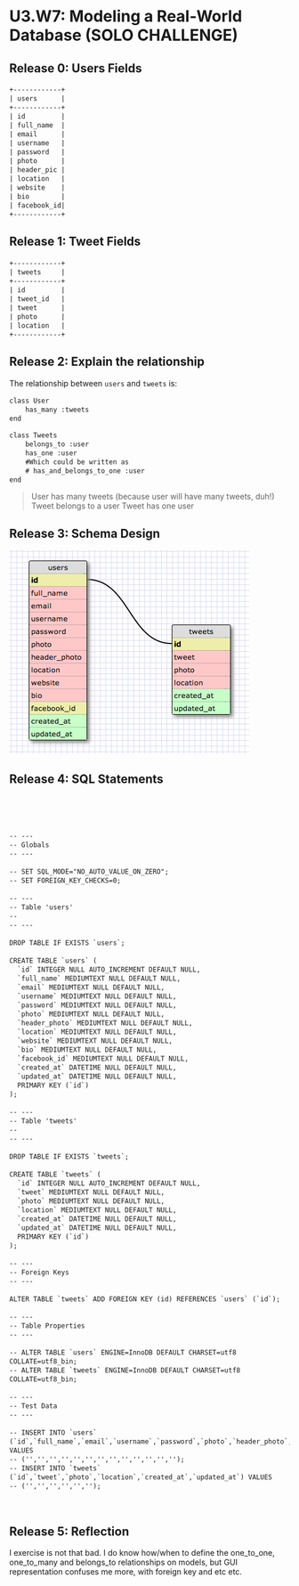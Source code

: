 # U3.W7: Modeling a Real-World Database (SOLO CHALLENGE)

## Release 0: Users Fields
<!-- Identify the fields Twitter collects data for -->
```
+------------+
| users      |
+------------+
| id         |
| full_name  |
| email      |
| username   |
| password   |
| photo      |
| header_pic |
| location   |
| website    |
| bio        |
| facebook_id|
+------------+
```

## Release 1: Tweet Fields
<!-- Identify the fields Twitter uses to represent/display a tweet. What are you required or allowed to enter? -->

```
+------------+
| tweets     |
+------------+
| id         |
| tweet_id   |
| tweet      |
| photo      |
| location   |
+------------+
```

## Release 2: Explain the relationship
The relationship between `users` and `tweets` is: 
<!-- because... -->
```
class User
	has_many :tweets
end
```

```
class Tweets
	belongs_to :user
	has_one :user
	#Which could be written as
	# has_and_belongs_to_one :user
end

```
> User has many tweets (because user will have many tweets, duh!)
> Tweet belongs to a user
> Tweet has one user

## Release 3: Schema Design
<!-- Include your image (inline) of your schema -->
![twitter_schema](../imgs/twitter_schema.png)

## Release 4: SQL Statements
<!-- Include your SQL Statements. How can you make markdown files show blocks of code? -->

```




-- ---
-- Globals
-- ---

-- SET SQL_MODE="NO_AUTO_VALUE_ON_ZERO";
-- SET FOREIGN_KEY_CHECKS=0;

-- ---
-- Table 'users'
-- 
-- ---

DROP TABLE IF EXISTS `users`;

CREATE TABLE `users` (
  `id` INTEGER NULL AUTO_INCREMENT DEFAULT NULL,
  `full_name` MEDIUMTEXT NULL DEFAULT NULL,
  `email` MEDIUMTEXT NULL DEFAULT NULL,
  `username` MEDIUMTEXT NULL DEFAULT NULL,
  `password` MEDIUMTEXT NULL DEFAULT NULL,
  `photo` MEDIUMTEXT NULL DEFAULT NULL,
  `header_photo` MEDIUMTEXT NULL DEFAULT NULL,
  `location` MEDIUMTEXT NULL DEFAULT NULL,
  `website` MEDIUMTEXT NULL DEFAULT NULL,
  `bio` MEDIUMTEXT NULL DEFAULT NULL,
  `facebook_id` MEDIUMTEXT NULL DEFAULT NULL,
  `created_at` DATETIME NULL DEFAULT NULL,
  `updated_at` DATETIME NULL DEFAULT NULL,
  PRIMARY KEY (`id`)
);

-- ---
-- Table 'tweets'
-- 
-- ---

DROP TABLE IF EXISTS `tweets`;

CREATE TABLE `tweets` (
  `id` INTEGER NULL AUTO_INCREMENT DEFAULT NULL,
  `tweet` MEDIUMTEXT NULL DEFAULT NULL,
  `photo` MEDIUMTEXT NULL DEFAULT NULL,
  `location` MEDIUMTEXT NULL DEFAULT NULL,
  `created_at` DATETIME NULL DEFAULT NULL,
  `updated_at` DATETIME NULL DEFAULT NULL,
  PRIMARY KEY (`id`)
);

-- ---
-- Foreign Keys
-- ---

ALTER TABLE `tweets` ADD FOREIGN KEY (id) REFERENCES `users` (`id`);

-- ---
-- Table Properties
-- ---

-- ALTER TABLE `users` ENGINE=InnoDB DEFAULT CHARSET=utf8 COLLATE=utf8_bin;
-- ALTER TABLE `tweets` ENGINE=InnoDB DEFAULT CHARSET=utf8 COLLATE=utf8_bin;

-- ---
-- Test Data
-- ---

-- INSERT INTO `users` (`id`,`full_name`,`email`,`username`,`password`,`photo`,`header_photo`,`location`,`website`,`bio`,`facebook_id`,`created_at`,`updated_at`) VALUES
-- ('','','','','','','','','','','','','');
-- INSERT INTO `tweets` (`id`,`tweet`,`photo`,`location`,`created_at`,`updated_at`) VALUES
-- ('','','','','','');



```

## Release 5: Reflection
<!-- Be sure to add your reflection here!!! -->
I exercise is not that bad. I do know how/when to define the one_to_one, one_to_many and belongs_to relationships on models, but GUI representation confuses me more, with foreign key and etc etc.